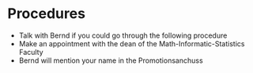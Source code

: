 # Procedures
- Talk with Bernd if you could go through the following procedure
- Make an appointment with the dean of the Math-Informatic-Statistics Faculty
- Bernd will mention your name in the Promotionsanchuss

